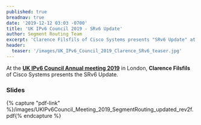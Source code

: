 ```yaml
---
published: true
breadnav: true
date: '2019-12-12 03:03 -0700'
title: 'UK IPv6 Council 2019 - SRv6 Update'
author: Segment Routing Team
excerpt: 'Clarence Filsfils of Cisco Systems presents "SRv6 Update" at UK IPv6 Council Annual meeting'
header:
  teaser: '/images/UK_IPv6_Council_2019_Clarence_SRv6_teaser.jpg'
---
```


At the [**UK IPv6 Council Annual meeting 2019**](<https://www.ipv6.org.uk/2019/09/06/ipv6-council-annual-meeting-2019/>) in London,
**Clarence Filsfils** of Cisco Systems presents the SRv6 Update.

### Slides

{% capture "pdf-link" %}/images/UKIPv6Council_Meeting_2019_SegmentRouting_updated_rev2f.pdf{% endcapture %}
<script src="{{ '/assets/js/pdfobject.min.js' | relative_url }}"></script>
<div class="fitvidsignore" id="pdf"></div>
<script>PDFObject.embed(" {{ pdf-link }} ", "#pdf", {height: "21.5em", width: "31.3em"});</script>
